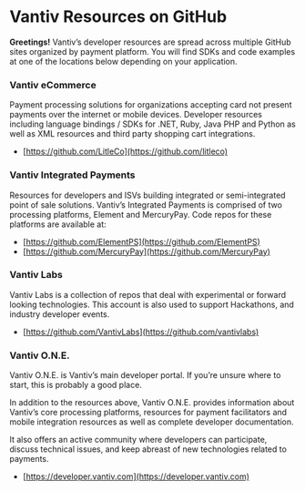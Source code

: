 # Vantiv Resources on GitHub
**Greetings!** Vantiv’s developer resources are spread across multiple GitHub sites organized by payment platform.  You will find SDKs and code examples at one of the locations below depending on your application.
### Vantiv eCommerce
Payment processing solutions for organizations accepting card not present payments over the internet or mobile devices.  Developer resources including language bindings / SDKs for .NET, Ruby, Java PHP and Python as well as XML resources and third party shopping cart integrations.

* [https://github.com/LitleCo](https://github.com/litleco)
### Vantiv Integrated Payments
Resources for developers and ISVs building integrated or semi-integrated point of sale solutions.  Vantiv’s Integrated Payments is comprised of two processing platforms, Element and MercuryPay.  Code repos for these platforms are available at:

* [https://github.com/ElementPS](https://github.com/ElementPS)
* [https://github.com/MercuryPay](https://github.com/MercuryPay)
### Vantiv Labs
Vantiv Labs is a collection of repos that deal with experimental or forward looking technologies.  This account is also used to support Hackathons, and industry developer events.

* [https://github.com/VantivLabs](https://github.com/vantivlabs)
### Vantiv O.N.E.
Vantiv O.N.E. is Vantiv’s main developer portal. If you’re unsure where to start, this is probably a good place. 

In addition to the resources above, Vantiv O.N.E. provides information about Vantiv’s core processing platforms, resources for payment facilitators and mobile integration resources as well as complete developer documentation. 

It also offers an active community where developers can participate, discuss technical issues, and keep abreast of new technologies related to payments.
* [https://developer.vantiv.com](https://developer.vantiv.com)



